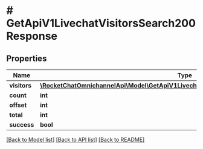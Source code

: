 # # GetApiV1LivechatVisitorsSearch200Response

## Properties

Name | Type | Description | Notes
------------ | ------------- | ------------- | -------------
**visitors** | [**\RocketChatOmnichannelApi\Model\GetApiV1LivechatVisitorsSearch200ResponseVisitorsInner[]**](GetApiV1LivechatVisitorsSearch200ResponseVisitorsInner.md) |  | [optional]
**count** | **int** |  | [optional]
**offset** | **int** |  | [optional]
**total** | **int** |  | [optional]
**success** | **bool** |  | [optional]

[[Back to Model list]](../../README.md#models) [[Back to API list]](../../README.md#endpoints) [[Back to README]](../../README.md)

